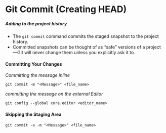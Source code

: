 # Git Commit (Creating HEAD)

##### Adding to the project history
- The ```git commit``` command commits the staged snapshot to the project history.
- Committed snapshots can be thought of as “safe” versions of a project—Git will never change them unless you explicitly ask it to.

#### Committing Your Changes
_Committing the message inline_
```
git commit -m "<Message>" <file_name>
```
_committing the message on the external Editor_
```
git config --global core.editor <editor_name>
```
#### Skipping the Staging Area
```
git commit -a -m "<Message>" <file_name>
```

